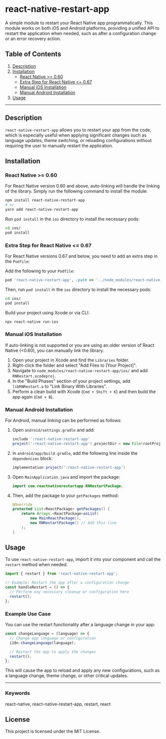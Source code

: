 # react-native-restart-app

A simple module to restart your React Native app programmatically. This module works on both iOS and Android platforms, providing a unified API to restart the application when needed, such as after a configuration change or an error recovery action.

## Table of Contents

1. [Description](#description)
2. [Installation](#installation)
   - [React Native >= 0.60](#react-native--060)
   - [Extra Step for React Native <= 0.67](#extra-step-for-react-native--067)
   - [Manual iOS Installation](#manual-ios-installation)
   - [Manual Android Installation](#manual-android-installation)
3. [Usage](#usage)

---

## Description

`react-native-restart-app` allows you to restart your app from the code, which is especially useful when applying significant changes such as language updates, theme switching, or reloading configurations without requiring the user to manually restart the application.

## Installation

### React Native >= 0.60

For React Native version 0.60 and above, auto-linking will handle the linking of the library. Simply run the following command to install the module:

```bash
npm install react-native-restart-app
# or
yarn add react-native-restart-app
```

Run `pod install` in the `ios` directory to install the necessary pods:

```bash
cd ios/
pod install
```

### Extra Step for React Native <= 0.67

For React Native versions 0.67 and below, you need to add an extra step in the `Podfile`:

Add the following to your `Podfile`:

```ruby
pod 'react-native-restart-app', :path => '../node_modules/react-native-restart-app'
```

Then, run `pod install` in the `ios` directory to install the necessary pods:

```bash
cd ios/
pod install
```

Build your project using Xcode or via CLI:

```bash
npx react-native run-ios
```

### Manual iOS Installation

If auto-linking is not supported or you are using an older version of React Native (<0.60), you can manually link the library.

1. Open your project in Xcode and find the `Libraries` folder.
2. Right-click the folder and select "Add Files to [Your Project]".
3. Navigate to `node_modules/react-native-restart-app/ios/` and add `RNRestart.xcodeproj`.
4. In the "Build Phases" section of your project settings, add `libRNRestart.a` to "Link Binary With Libraries".
5. Perform a clean build with Xcode (`Cmd + Shift + K`) and then build the app again (`Cmd + B`).

### Manual Android Installation

For Android, manual linking can be performed as follows:

1. Open `android/settings.gradle` and add:

   ```gradle
   include ':react-native-restart-app'
   project(':react-native-restart-app').projectDir = new File(rootProject.projectDir, '../node_modules/react-native-restart-app/android')
   ```

2. In `android/app/build.gradle`, add the following line inside the `dependencies` block:

   ```gradle
   implementation project(':react-native-restart-app')
   ```

3. Open `MainApplication.java` and import the package:

   ```java
   import com.reactnativerestartapp.RNRestartPackage;
   ```

4. Then, add the package to your `getPackages` method:

   ```java
   @Override
   protected List<ReactPackage> getPackages() {
       return Arrays.<ReactPackage>asList(
           new MainReactPackage(),
           new RNRestartPackage() // Add this line
       );
   }
   ```

## Usage

To use `react-native-restart-app`, import it into your component and call the `restart` method when needed.

```javascript
import { restart } from 'react-native-restart-app';

// Example: Restart the app after a configuration change
const handleRestart = () => {
  // Perform any necessary cleanup or configuration here
  restart();
};
```

### Example Use Case

You can use the restart functionality after a language change in your app:

```javascript
const changeLanguage = (language) => {
  // Change app language or configuration
  i18n.changeLanguage(language);

  // Restart the app to apply the changes
  restart();
};
```

This will cause the app to reload and apply any new configurations, such as a language change, theme change, or other critical updates.

---

### Keywords

react-native, react-native-restart-app, restart, react

## License

This project is licensed under the MIT License.
